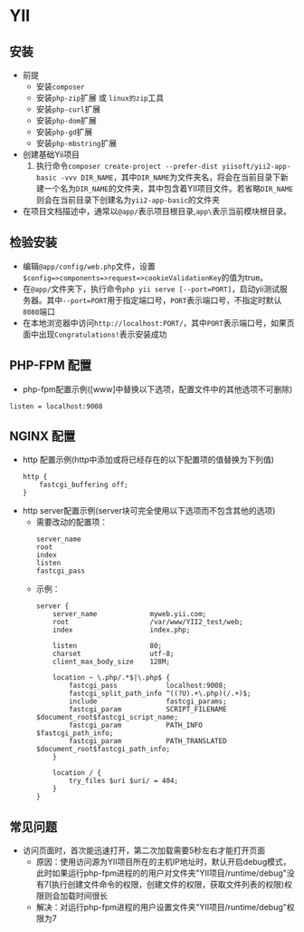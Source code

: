 # YII

## 安装
* 前提
    * 安装`composer`
    * 安装`php-zip`扩展 或 `linux的zip`工具 
    * 安装`php-curl`扩展
    * 安装`php-dom`扩展
    * 安装`php-gd`扩展 
    * 安装`php-mbstring`扩展 
* 创建基础Yii项目
    1. 执行命令`composer create-project --prefer-dist yiisoft/yii2-app-basic -vvv DIR_NAME`，其中`DIR_NAME`为文件夹名，将会在当前目录下新建一个名为`DIR_NAME`的文件夹，其中包含着YII项目文件。若省略`DIR_NAME`则会在当前目录下创建名为`yii2-app-basic`的文件夹 
* 在项目文档描述中，通常以`@app/`表示项目根目录,`app\`表示当前模块根目录。

## 检验安装
* 编辑`@app/config/web.php`文件，设置`$config=>components=>request=>cookieValidationKey`的值为true。
* 在`@app/`文件夹下，执行命令`php yii serve [--port=PORT]`，启动yii测试服务器。其中`--port=PORT`用于指定端口号，`PORT`表示端口号，不指定时默认`8080`端口 
* 在本地浏览器中访问`http://localhost:PORT/`，其中`PORT`表示端口号，如果页面中出现`Congratulations!`表示安装成功 

## PHP-FPM 配置
* php-fpm配置示例([www]中替换以下选项，配置文件中的其他选项不可删除)
```
listen = localhost:9008
```

## NGINX 配置
* http 配置示例(http中添加或将已经存在的以下配置项的值替换为下列值)
    ```
    http {
        fastcgi_buffering off;
    }
    ```
* http server配置示例(server块可完全使用以下选项而不包含其他的选项) 
    * 需要改动的配置项：
        ```
        server_name
        root
        index
        listen
        fastcgi_pass
        ```
    * 示例：
        ```
        server {
            server_name             myweb.yii.com;
            root                    /var/www/YII2_test/web;
            index                   index.php; 

            listen                  80;
            charset                 utf-8;
            client_max_body_size    128M;

            location ~ \.php/.*$|\.php$ {
                fastcgi_pass            localhost:9008;
                fastcgi_split_path_info ^((?U).+\.php)(/.+)$;
                include                 fastcgi_params;
                fastcgi_param           SCRIPT_FILENAME         $document_root$fastcgi_script_name;
                fastcgi_param           PATH_INFO               $fastcgi_path_info;
                fastcgi_param           PATH_TRANSLATED         $document_root$fastcgi_path_info;
            }
            
            location / {
                try_files $uri $uri/ = 404;
            }
        }
        ```
    
## 常见问题
* 访问页面时，首次能迅速打开，第二次加载需要5秒左右才能打开页面 
    * 原因：使用访问源为YII项目所在的主机IP地址时，默认开启debug模式，此时如果运行php-fpm进程的的用户对文件夹"YII项目/runtime/debug"没有7(执行创建文件命令的权限，创建文件的权限，获取文件列表的权限)权限则会加载时间很长
    * 解决：对运行php-fpm进程的用户设置文件夹"YII项目/runtime/debug"权限为7


